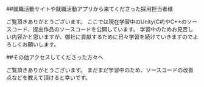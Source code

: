 
##就職活動サイトや就職活動アプリから来てくださった採用担当者様

ご覧頂きありがとうございます。
ここでは現在学習中のUnity(C#)やC++のソースコード、提出作品のソースコードを公開しています。
学習中のためお見苦しい内容かと思いますが、御社に貢献するために日々学習を続けていきますのでよろしくお願いします。

##その他アクセスしてくださった方々へ

ご覧頂きありがとうございます。
まだまだ学習中のため、ソースコードの改善点などを教えて頂けると幸いです。

